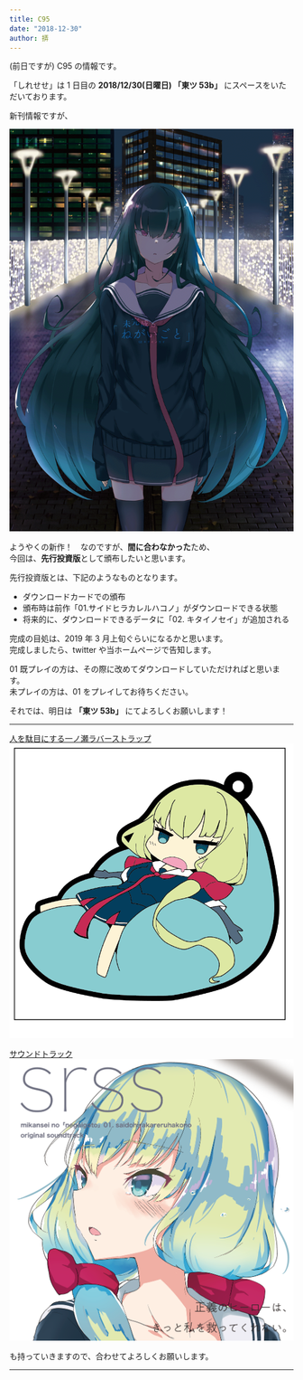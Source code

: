 ```yaml
---
title: C95
date: "2018-12-30"
author: 挵
---
```


(前日ですが) C95 の情報です。

「しれせせ」は 1 日目の **2018/12/30(日曜日) 「東ツ 53b」** にスペースをいただいております。

新刊情報ですが、

![02](../../products/negai02/jacket.png)

ようやくの新作！　なのですが、**間に合わなかった**ため、  
今回は、**先行投資版**として頒布したいと思います。

先行投資版とは、下記のようなものとなります。

* ダウンロードカードでの頒布
* 頒布時は前作「01.サイドヒラカレルハコノ」がダウンロードできる状態
* 将来的に、ダウンロードできるデータに「02. キタイノセイ」が追加される

完成の目処は、2019 年 3 月上旬ぐらいになるかと思います。  
完成しましたら、twitter や当ホームページで告知します。

01 既プレイの方は、その際に改めてダウンロードしていただければと思います。  
未プレイの方は、01 をプレイしてお待ちください。

それでは、明日は **「東ツ 53b」** にてよろしくお願いします！

---

[人を駄目にする一ノ瀬ラバーストラップ](../../products/damenose/)
![dmns](../../products/damenose/dmns.PNG)

[サウンドトラック](../../products/negai01_sound/)
![jacket](../../products/negai01_sound/jacket.png)

も持っていきますので、合わせてよろしくお願いします。

---
